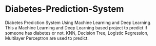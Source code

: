 # Diabetes-Prediction-System
Diabetes Prediction System Using Machine Learning and Deep Learning.
This a Machine Learning and Deep Learning based project to predict if someone has diabetes or not.
KNN, Decision Tree, Logistic Regression, Multilayer Perceptron are used to predict.
